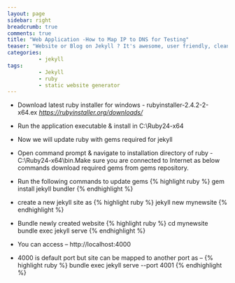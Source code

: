 ```yaml
---
layout: page
sidebar: right
breadcrumb: true
comments: true
title: "Web Application -How to Map IP to DNS for Testing"
teaser: "Website or Blog on Jekyll ? It's awesome, user friendly, clean & easy to use."
categories:
          - jekyll
tags:
          - Jekyll
          - ruby
          - static website generator
---
```

-	Download latest ruby installer for windows - rubyinstaller-2.4.2-2-x64.ex <em>https://rubyinstaller.org/downloads/</em>
-	Run the application executable & install in C:\Ruby24-x64
-	Now we will update ruby with gems required for jekyll
-	Open command prompt & navigate to installation directory of ruby  - C:\Ruby24-x64\bin.Make sure you are connected to Internet as below commands download required gems from gems repository.
  -	Run the following commands to update gems
{% highlight ruby %}
gem install jekyll bundler
{% endhighlight %}

- create  a new jekyll site as
{% highlight ruby %}
jekyll  new mynewsite
{% endhighlight %}

- Bundle newly created website
{% highlight ruby %}
cd mynewsite
bundle exec jekyll  serve
{% endhighlight %}

-	You can access – http://localhost:4000
-	4000 is default port but site can be mapped to another port as –
{% highlight ruby %}
bundle exec jekyll serve --port 4001
{% endhighlight %}
